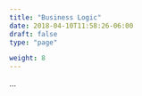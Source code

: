 ```yaml
---
title: "Business Logic"
date: 2018-04-10T11:58:26-06:00
draft: false
type: "page"

weight: 8
---
```


...





